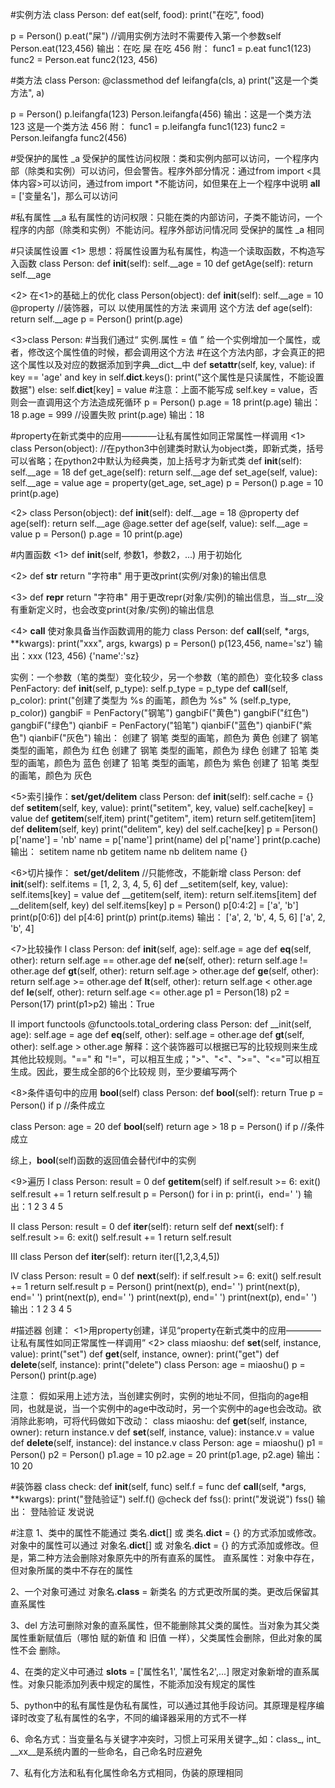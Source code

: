#实例方法
class Person:
   def eat(self, food):
      print("在吃", food)

p = Person()
p.eat("屎")  //调用实例方法时不需要传入第一个参数self
Person.eat(123,456)
输出：在吃 屎
      在吃 456
附：
func1 = p.eat
func1(123)
func2 = Person.eat
func2(123, 456)
      
      
      
#类方法
class Person:
   @classmethod
   def leifangfa(cls, a)
   print("这是一个类方法", a)
   
p = Person()
p.leifangfa(123)
Person.leifangfa(456)
输出：这是一个类方法 123
      这是一个类方法 456
附：
func1 = p.leifangfa
func1(123)
func2 = Person.leifangfa
func2(456)



#受保护的属性  _a
受保护的属性访问权限：类和实例内部可以访问，一个程序内部（除类和实例）可以访问，但会警告。程序外部分情况：通过from import <具体内容>可以访问，通过from import *不能访问，如但果在上一个程序中说明 __all__ = ['变量名']，那么可以访问

#私有属性 __a
私有属性的访问权限：只能在类的内部访问，子类不能访问，一个程序的内部（除类和实例）不能访问。程序外部访问情况同 受保护的属性 _a 相同



#只读属性设置
<1>
思想：将属性设置为私有属性，构造一个读取函数，不构造写入函数
class Person:
  def __init__(self):
    self.__age = 10
  def getAge(self):
    return self.__age

<2> 在<1>的基础上的优化
class Person(object):
  def __init__(self):
    self.__age = 10
  @property //装饰器，可以 以使用属性的方法 来调用 这个方法
  def age(self):
    return self.__age
p = Person()
print(p.age)
 
<3>class Person:
  #当我们通过“ 实例.属性 = 值 ” 给一个实例增加一个属性，或者，修改这个属性值的时候，都会调用这个方法
  #在这个方法内部，才会真正的把这个属性以及对应的数据添加到字典__dict__中
  def __setattr__(self, key, value):
     if key == 'age' and key in self.__dict__.keys():
        print("这个属性是只读属性，不能设置数据")
     else:
        self.__dict__[key] = value
        #注意：上面不能写成 self.key = value，否则会一直调用这个方法造成死循环
 p = Person()
 p.age = 18
 print(p.age)  输出：18
 p.age = 999   //设置失败
 print(p.age)  输出：18
 
 
 
#property在新式类中的应用————让私有属性如同正常属性一样调用
<1>
class Person(object):  //在python3中创建类时默认为object类，即新式类，括号可以省略；在python2中默认为经典类，加上括号才为新式类
   def __init__(self):
      self.__age = 18
   def get_age(self):
      return self.__age
   def set_age(self, value):
      self.__age = value
   age = property(get_age, set_age)
p = Person()
p.age = 10
print(p.age)

<2>
class Person(object):
   def __init__(self):
      delf.__age = 18
   @property
   def age(self):
      return self.__age
   @age.setter
   def age(self, value):
      self.__age = value
p = Person()
p.age = 10
print(p.age)



#内置函数
<1> def __init__(self, 参数1，参数2，...) 用于初始化

<2> def __str__   return "字符串" 用于更改print(实例/对象)的输出信息

<3> def __repr__ return "字符串"  用于更改repr(对象/实例)的输出信息，当__str__没有重新定义时，也会改变print(对象/实例)的输出信息

<4> __call__ 使对象具备当作函数调用的能力
class Person:
   def __call__(self, *args, **kwargs):
      print("xxx", args, kwargs)
p = Person()
p(123,456, name='sz')
输出：xxx (123, 456) {'name':'sz}

实例：一个参数（笔的类型）变化较少，另一个参数（笔的颜色）变化较多
class PenFactory:
   def __init__(self, p_type):
      self.p_type = p_type
   def __call__(self, p_color):
      print("创建了类型为 %s 的画笔，颜色为 %s" % (self.p_type, p_color))
gangbiF = PenFactory("钢笔")
gangbiF("黄色")
gangbiF("红色")
gangbiF("绿色")
qianbiF = PenFactory("铅笔")
qianbiF("蓝色")
qianbiF("紫色")
qianbiF("灰色")
输出：
创建了 钢笔 类型的画笔，颜色为 黄色
创建了 钢笔 类型的画笔，颜色为 红色
创建了 钢笔 类型的画笔，颜色为 绿色
创建了 铅笔 类型的画笔，颜色为 蓝色
创建了 铅笔 类型的画笔，颜色为 紫色
创建了 铅笔 类型的画笔，颜色为 灰色

<5>索引操作：__set/get/delitem__
class Person:
   def __init__(self):
      self.cache = {}
   def __setitem__(self, key, value):
      print("setitem", key, value)
      self.cache[key] = value
   def __getitem__(self,item)
      print("getitem", item)
      return self.getitem[item]
   def __delitem__(self, key)
      print("delitem", key)
      del self.cache[key]
p = Person()
p['name'] = 'nb'
name = p['name']
print(name)
del p['name']
print(p.cache)
输出：
setitem name nb
getitem name
nb
delitem name
{}

<6>切片操作： __set/get/delitem__  //只能修改，不能新增
class Person:
   def __init__(self):
      self.items = [1, 2, 3, 4, 5, 6]
   def __setitem(self, key, value):
      self.items[key] = value
   def __getitem(self, item):
      return self.items[item]
   def __delitem(self, key)
      del self.items[key]
p = Person()
p[0:4:2] = ['a', 'b']
print(p[0:6])
del p[4:6]
print(p)
print(p.items)
输出：
['a', 2, 'b', 4, 5, 6]
['a', 2, 'b', 4]

<7>比较操作
Ⅰ
class Person:
   def __init__(self, age):
      self.age = age
   def __eq__(self, other):
      return self.age == other.age
   def __ne__(self, other):
      return self.age != other.age
   def __gt__(self, other):
      return self.age > other.age
   def __ge__(self, other):
      return self.age >= other.age
   def __lt__(self, other):
      return self.age < other.age
   def __le__(self, other):
      return self.age <= other.age
p1 = Person(18)
p2 = Person(17)
print(p1>p2)
输出：True

Ⅱ
import functools
@functools.total_ordering
class Person:
   def __init(self, age):
      self.age = age
   def __eq__(self, other):
      self.age = other.age
   def __gt__(self, other):
      self.age > other.age
解释：这个装饰器可以根据已写的比较规则来生成其他比较规则。"==" 和 "!="，可以相互生成；">"、"<"、">="、"<="可以相互生成。因此，要生成全部的6个比较规       则，至少要编写两个



<8>条件语句中的应用 __bool__(self)
class Person:
   def __bool__(self):
      return True
p = Person()
if p  //条件成立

class Person:
   age = 20
   def __bool__(self)
      return age > 18
p = Person()
if p  //条件成立

综上，__bool__(self)函数的返回值会替代if中的实例

<9>遍历
Ⅰ
class Person:
   result = 0
   def __getitem__(self)
      if self.result >= 6:
         exit()
      self.result += 1
      return self.result
p = Person()
for i in p:
   print(i，end=' ')
输出：1 2 3 4 5

Ⅱ
class Person:
   result = 0
   def __iter__(self):
      return self
   def __next__(self):
      f self.result >= 6:
         exit()
      self.result += 1
      return self.result

Ⅲ
class Person
   def __iter__(self):
      return iter([1,2,3,4,5])

Ⅳ
class Person:
   result = 0
   def __next__(self):
      if self.result >= 6:
         exit()
      self.result += 1
      return self.result
p = Person()
print(next(p), end=' ')
print(next(p), end=' ')
print(next(p), end=' ')
print(next(p), end=' ')
print(next(p), end=' ')
输出：1 2 3 4 5



#描述器
创建：
<1>用property创建，详见“property在新式类中的应用————让私有属性如同正常属性一样调用”
<2>
class miaoshu:
    def __set__(self, instance, value):
        print("set")
    def __get__(self, instance, owner):
        print("get")
    def __delete__(self, instance):
        print("delete")
class Person:
    age = miaoshu()
p = Person()
print(p.age)

注意：
假如采用上述方法，当创建实例时，实例的地址不同，但指向的age相同，也就是说，当一个实例中的age中改动时，另一个实例中的age也会改动。欲消除此影响，可将代码做如下改动：
class miaoshu:
   def __get__(self, instance, owner):
      return instance.v
   def __set__(self, instance, value):
      instance.v = value
   def __delete__(self, instance):
      del instance.v
class Person:
   age = miaoshu()
p1 = Person()
p2 = Person()
p1.age = 10
p2.age = 20
print(p1.age, p2.age)
输出：10 20


#装饰器
class check:
   def __init__(self, func)
      self.f = func
   def __call__(self, *args, **kwargs):
      print("登陆验证")
      self.f()
@check
def fss():
   print("发说说")
fss()
输出：
登陆验证
发说说



#注意
1、类中的属性不能通过 类名.__dict__[] 或 类名.__dict__ = {} 的方式添加或修改。
   对象中的属性可以通过 对象名.__dict__[] 或 对象名.__dict__ = {} 的方式添加或修改。但是，第二种方法会删除对象原先中的所有直系的属性。
   直系属性：对象中存在，但对象所属的类中不存在的属性

2、一个对象可通过 对象名.__class__ = 新类名 的方式更改所属的类。更改后保留其直系属性

3、del 方法可删除对象的直系属性，但不能删除其父类的属性。当对象为其父类属性重新赋值后（哪怕 赋的新值 和 旧值 一样），父类属性会删除，但此对象的属性不会    删除。

4、在类的定义中可通过 __slots__ = ['属性名1', '属性名2',...] 限定对象新增的直系属性。对象只能添加列表中规定的属性，不能添加没有规定的属性

5、python中的私有属性是伪私有属性，可以通过其他手段访问。其原理是程序编译时改变了私有属性的名字，不同的编译器采用的方式不一样

6、命名方式：当变量名与关键字冲突时，习惯上可采用关键字_,如：class_, int_
            __xx__是系统内置的一些命名，自己命名时应避免


7、私有化方法和私有化属性命名方式相同，伪装的原理相同
